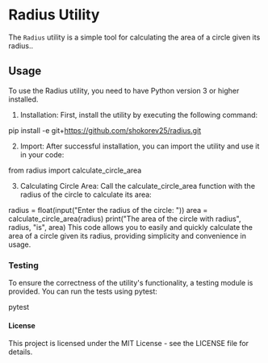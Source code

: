 # Radius Utility

The `Radius` utility is a simple tool for calculating the area of a circle given its radius..

## Usage
To use the Radius utility, you need to have Python version 3 or higher installed.

1. Installation: First, install the utility by executing the following command:

pip install -e git+https://github.com/shokorev25/radius.git

2. Import: After successful installation, you can import the utility and use it in your code:

from radius import calculate_circle_area

3. Calculating Circle Area: Call the calculate_circle_area function with the radius of the circle to calculate its area:

radius = float(input("Enter the radius of the circle: "))
area = calculate_circle_area(radius)
print("The area of the circle with radius", radius, "is", area)
This code allows you to easily and quickly calculate the area of a circle given its radius, providing simplicity and convenience in usage.

### Testing
To ensure the correctness of the utility's functionality, a testing module is provided. You can run the tests using pytest: 

pytest

#### License
This project is licensed under the MIT License - see the LICENSE file for details.
